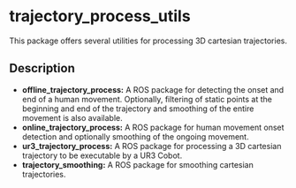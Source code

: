 # trajectory_process_utils

This package offers several utilities for processing 3D cartesian trajectories.

## Description
* <b> offline_trajectory_process:</b> A ROS package for detecting the onset and end of a human movement. Optionally, filtering of static points at the beginning and end of the trajectory and smoothing of the entire movement is also available.
* <b> online_trajectory_process:</b> A ROS package for human movement onset detection and optionally smoothing of the ongoing movement. 
* <b> ur3_trajectory_process:</b> A ROS package for processing a 3D cartesian trajectory to be executable by a UR3 Cobot. 
* <b> trajectory_smoothing:</b> A ROS package for smoothing cartesian trajectories.
